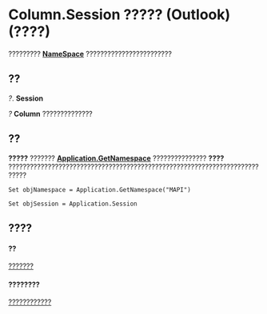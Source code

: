 
# Column.Session ????? (Outlook)(????)

?????????  **[NameSpace](f0dcaa19-07f5-5d42-a3bf-2e42b7885644.md)** ????????????????????????


## ??

 _?_. **Session**

 _?_ **Column** ??????????????


## ??

 **?????** ??????? **[Application.GetNamespace](6175d0d9-5a61-ce45-35c0-b70895d757b3.md)** ??????????????? **????** ???????????????????????????????????????????????????????????????????????????


```
Set objNamespace = Application.GetNamespace("MAPI") 
```


```
Set objSession = Application.Session
```


## ????


#### ??


[???????](b7eb6916-2d80-57c3-2077-47a2a4c73185.md)
#### ????????


[????????????](http://msdn.microsoft.com/library/c9b724b2-49e3-8cd5-95c7-0e4ea423df46%28Office.15%29.aspx)